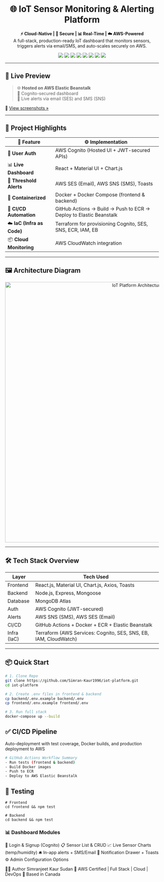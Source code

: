 <h1 align="center">🌐 IoT Sensor Monitoring & Alerting Platform</h1>

<p align="center">
  <b>⚡ Cloud-Native | 🔐 Secure | 📊 Real-Time | ☁️ AWS-Powered</b><br/>
  A full-stack, production-ready IoT dashboard that monitors sensors, triggers alerts via email/SMS, and auto-scales securely on AWS.
</p>

<p align="center">
  <img src="https://img.shields.io/badge/Frontend-React-blue?logo=react" />
  <img src="https://img.shields.io/badge/Backend-Node.js-green?logo=node.js" />
  <img src="https://img.shields.io/badge/Database-MongoDB-brightgreen?logo=mongodb" />
  <img src="https://img.shields.io/badge/Auth-AWS Cognito-orange?logo=amazonaws" />
  <img src="https://img.shields.io/badge/Alerting-SNS/SES-yellow?logo=amazonaws" />
  <img src="https://img.shields.io/badge/CI/CD-GitHub Actions-blue?logo=githubactions" />
  <img src="https://img.shields.io/badge/Infra-Terraform-purple?logo=terraform" />
  <img src="https://img.shields.io/badge/Deployed-AWS Elastic Beanstalk-ff9900?logo=amazonaws" />
</p>

---

## 🚀 Live Preview

> 🌐 **Hosted on AWS Elastic Beanstalk**  
> 🔐 Cognito-secured dashboard  
> 📩 Live alerts via email (SES) and SMS (SNS)

📸 [View screenshots »](./screenshots)

---

## 🧠 Project Highlights

| 🌟 Feature                   | ⚙️ Implementation                                                                 |
|-----------------------------|-----------------------------------------------------------------------------------|
| 🔐 **User Auth**             | AWS Cognito (Hosted UI + JWT-secured APIs)                                       |
| 📊 **Live Dashboard**        | React + Material UI + Chart.js                                                   |
| 📨 **Threshold Alerts**      | AWS SES (Email), AWS SNS (SMS), Toasts                                          |
| 🐳 **Containerized**         | Docker + Docker Compose (frontend & backend)                                     |
| 🔁 **CI/CD Automation**      | GitHub Actions → Build → Push to ECR → Deploy to Elastic Beanstalk              |
| ☁️ **IaC (Infra as Code)**   | Terraform for provisioning Cognito, SES, SNS, ECR, IAM, EB                      |
| 📦 **Cloud Monitoring**      | AWS CloudWatch integration                                                       |

---

## 🖼️ Architecture Diagram

<p align="center">
  <img src="https://sdmntprsouthcentralus.oaiusercontent.com/files/00000000-9cdc-61f7-b8c9-05e218425212/raw?se=2025-07-22T19%3A09%3A42Z&sp=r&sv=2024-08-04&sr=b&scid=0c41af26-a326-5516-bf1c-676d0f7022b4&skoid=71e8fa5c-90a9-4c17-827b-14c3005164d6&sktid=a48cca56-e6da-484e-a814-9c849652bcb3&skt=2025-07-22T10%3A14%3A02Z&ske=2025-07-23T10%3A14%3A02Z&sks=b&skv=2024-08-04&sig=gkJXNXJTgGrBZ%2BnhsdhIIhHuhZNla4/ugLuYP6zPNIo%3D" width="850" alt="IoT Platform Architecture">
</p>

---

## 🛠️ Tech Stack Overview

| Layer       | Tech Used                                                                 |
|-------------|---------------------------------------------------------------------------|
| Frontend    | React.js, Material UI, Chart.js, Axios, Toasts                            |
| Backend     | Node.js, Express, Mongoose                                                |
| Database    | MongoDB Atlas                                                             |
| Auth        | AWS Cognito (JWT-secured)                                                 |
| Alerts      | AWS SNS (SMS), AWS SES (Email)                                            |
| CI/CD       | GitHub Actions + Docker + ECR + Elastic Beanstalk                         |
| Infra (IaC) | Terraform (AWS Services: Cognito, SES, SNS, EB, IAM, CloudWatch)          |

---

## 📦 Quick Start

```bash
# 1. Clone Repo
git clone https://github.com/Simran-Kaur1996/iot-platform.git
cd iot-platform

# 2. Create .env files in frontend & backend
cp backend/.env.example backend/.env
cp frontend/.env.example frontend/.env

# 3. Run full stack
docker-compose up --build
```
## ✅ CI/CD Pipeline
Auto-deployment with test coverage, Docker builds, and production deployment to AWS
```bash
# GitHub Actions Workflow Summary
- Run tests (frontend & backend)
- Build Docker images
- Push to ECR
- Deploy to AWS Elastic Beanstalk
```
## 🧪 Testing
```
# Frontend
cd frontend && npm test

# Backend
cd backend && npm test
```

### 📊 Dashboard Modules
🔐 Login & Signup (Cognito)
📋 Sensor List & CRUD
📈 Live Sensor Charts (temp/humidity)
🛎️ In-app alerts + SMS/Email
🧾 Notification Drawer + Toasts
⚙️ Admin Configuration Options

👩‍💻 Author
Simranjeet Kaur Sudan
🚀 AWS Certified | Full Stack | Cloud | DevOps
📍 Based in Canada

